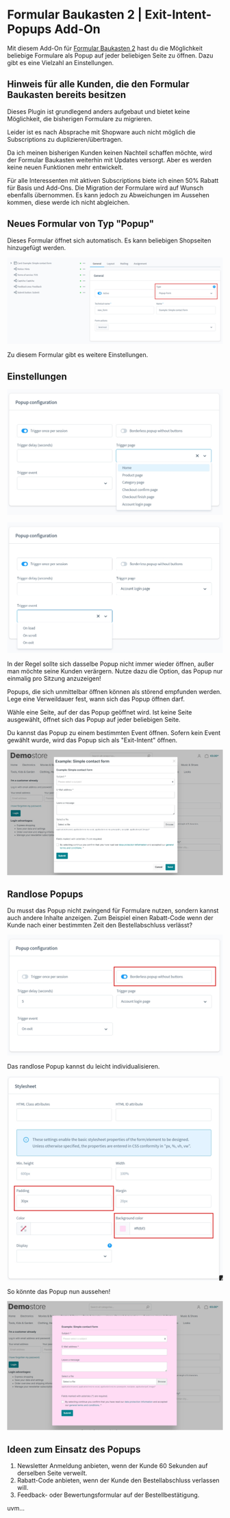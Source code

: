# Formular Baukasten 2 | Exit-Intent-Popups Add-On

Mit diesem Add-On für [Formular Baukasten 2](../MoorlForms/index.md) hast du die Möglichkeit
beliebige Formulare als Popup auf jeder beliebigen Seite zu öffnen. 
Dazu gibt es eine Vielzahl an Einstellungen.

## Hinweis für alle Kunden, die den Formular Baukasten bereits besitzen

Dieses Plugin ist grundlegend anders aufgebaut und bietet keine Möglichkeit, die bisherigen
Formulare zu migrieren.

Leider ist es nach Absprache mit Shopware auch nicht möglich die Subscriptions zu duplizieren/übertragen.

Da ich meinen bisherigen Kunden keinen Nachteil schaffen möchte, wird der Formular Baukasten
weiterhin mit Updates versorgt. Aber es werden keine neuen Funktionen mehr entwickelt.

Für alle Interessenten mit aktiven Subscriptions biete ich einen 50% Rabatt für Basis und Add-Ons. 
Die Migration der Formulare wird auf Wunsch ebenfalls übernommen.
Es kann jedoch zu Abweichungen im Aussehen kommen, diese werde ich nicht abgleichen.

## Neues Formular von Typ "Popup"

Dieses Formular öffnet sich automatisch. Es kann beliebigen Shopseiten hinzugefügt werden.

![](images/fbp-01.jpg)

Zu diesem Formular gibt es weitere Einstellungen.

## Einstellungen

![](images/fbp-02.jpg)

![](images/fbp-03.jpg)

In der Regel sollte sich dasselbe Popup nicht immer wieder öffnen, außer man möchte seine Kunden verärgern.
Nutze dazu die Option, das Popup nur einmalig pro Sitzung anzuzeigen!

Popups, die sich unmittelbar öffnen können als störend empfunden werden. Lege eine Verweildauer fest,
wann sich das Popup öffnen darf.

Wähle eine Seite, auf der das Popup geöffnet wird. Ist keine Seite ausgewählt, 
öffnet sich das Popup auf jeder beliebigen Seite.

Du kannst das Popup zu einem bestimmten Event öffnen. Sofern kein Event gewählt wurde, 
wird das Popup sich als "Exit-Intent" öffnen.

![](images/fbp-04.jpg)

## Randlose Popups

Du musst das Popup nicht zwingend für Formulare nutzen, sondern kannst auch andere Inhalte anzeigen.
Zum Beispiel einen Rabatt-Code wenn der Kunde nach einer bestimmten Zeit den Bestellabschluss verlässt?

![](images/fbp-05.jpg)

Das randlose Popup kannst du leicht individualisieren.

![](images/fbp-06.jpg)

So könnte das Popup nun aussehen!

![](images/fbp-07.jpg)

## Ideen zum Einsatz des Popups

1. Newsletter Anmeldung anbieten, wenn der Kunde 60 Sekunden auf derselben Seite verweilt.
2. Rabatt-Code anbieten, wenn der Kunde den Bestellabschluss verlassen will.
3. Feedback- oder Bewertungsformular auf der Bestellbestätigung.

uvm...
